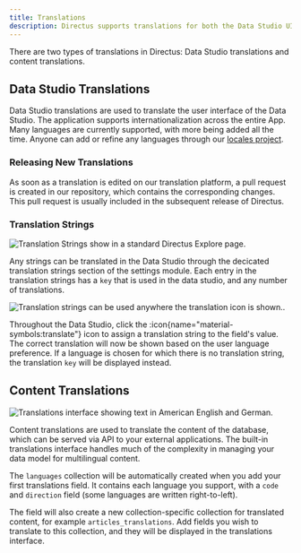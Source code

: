 ```yaml
---
title: Translations
description: Directus supports translations for both the Data Studio UI and authored content.
---
```


There are two types of translations in Directus: Data Studio translations and content translations.

## Data Studio Translations

Data Studio translations are used to translate the user interface of the Data Studio. The application supports internationalization across the entire App. Many languages are currently supported, with more being added all the time. Anyone can add or refine any languages through our [locales project](https://locales.directus.io).

### Releasing New Translations

As soon as a translation is edited on our translation platform, a pull request is created in our repository, which contains the corresponding changes. This pull request is usually included in the subsequent release of Directus.

### Translation Strings

![Translation Strings show in a standard Directus Explore page.](https://product-team.directus.app/assets/f991854a-5abb-49a6-b6b4-2163b2ed27fe.png)

Any strings can be translated in the Data Studio through the decicated translation strings section of the settings module. Each entry in the translation strings has a `key` that is used in the data studio, and any number of translations. 

![Translation strings can be used anywhere the translation icon is shown..](https://product-team.directus.app/assets/1696e3b0-2ed0-4318-b209-cd7959326bef.png)

Throughout the Data Studio, click the :icon{name="material-symbols:translate"} icon to assign a translation string to the field's value. The correct translation will now be shown based on the user language preference. If a language is chosen for which there is no translation string, the translation `key` will be displayed instead.

## Content Translations

![Translations interface showing text in American English and German.](https://product-team.directus.app/assets/3e9a8108-169f-4df8-988b-e966b3809d1b.png)

Content translations are used to translate the content of the database, which can be served via API to your external applications. The built-in translations interface handles much of the complexity in managing your data model for multilingual content. 

The `languages` collection will be automatically created when you add your first translations field. It contains each language you support, with a `code` and `direction` field (some languages are written right-to-left).

The field will also create a new collection-specific collection for translated content, for example `articles_translations`. Add fields you wish to translate to this collection, and they will be displayed in the translations interface.

